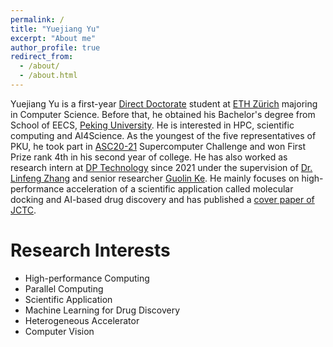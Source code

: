 ```yaml
---
permalink: /
title: "Yuejiang Yu"
excerpt: "About me"
author_profile: true
redirect_from: 
  - /about/
  - /about.html
---
```


Yuejiang Yu is a first-year [Direct Doctorate](https://inf.ethz.ch/doctorate/direct-doctorate-computer-science.html) student at [ETH Zürich](ethz.ch) majoring in Computer Science. Before that, he obtained his Bachelor's degree from School of EECS, [Peking University](www.pku.edu.cn). He is interested in HPC, scientific computing and AI4Science. As the youngest of the five representatives of PKU, he took part in [ASC20-21](http://www.asc-events.org/ASC20-21/) Supercomputer Challenge and won First Prize rank 4th in his second year of college. He has also worked as research intern at [DP Technology](https://www.dp.tech/en) since 2021 under the supervision of [Dr. Linfeng Zhang](https://scholar.google.com/citations?user=jk7qwmcAAAAJ) and senior researcher [Guolin Ke](https://guolinke.github.io/). He mainly focuses on high-performance acceleration of a scientific application called molecular docking and AI-based drug discovery and has published a [cover paper of JCTC](https://pubs.acs.org/toc/jctcce/19/11).

Research Interests
======
* High-performance Computing
* Parallel Computing
* Scientific Application
* Machine Learning for Drug Discovery
* Heterogeneous Accelerator
* Computer Vision
